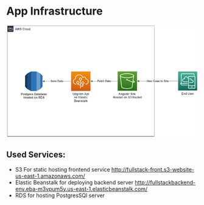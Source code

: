 # App Infrastructure


![App Digram](../screenshots/AppDigram.png)

## Used Services:
 -  S3 For static hosting frontend service http://fullstack-front.s3-website-us-east-1.amazonaws.com/
 -  Elastic Beanstalk for deploying backend server http://fullstackbackend-env.eba-m3vpum5y.us-east-1.elasticbeanstalk.com/
 -  RDS for hosting PostgresSQl server



